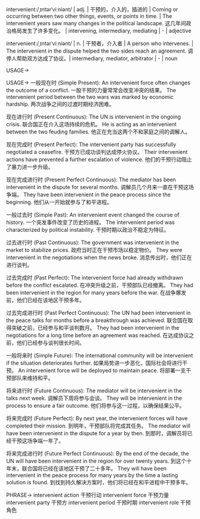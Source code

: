intervenient:/ˌɪntərˈviːniənt/ | adj. | 干预的，介入的，插进的 | Coming or occurring between two other things, events, or points in time. |  The intervenient years saw many changes in the political landscape.  这几年间政治格局发生了许多变化。 | intervening, intermediary, mediating |  - | adjective

intervenient:/ˌɪntərˈviːniənt/ | n. | 干预者，介入者 | A person who intervenes. | The intervenient in the dispute helped the two sides reach an agreement.  调停人帮助双方达成了协议。|  intermediary, mediator, arbitrator | - | noun


USAGE->

USAGE->
一般现在时 (Simple Present):
An intervenient force often changes the outcome of a conflict.  一股干预的力量常常会改变冲突的结果。
The intervenient period between the two wars was marked by economic hardship. 两次战争之间的过渡时期经济困难。


现在进行时 (Present Continuous):
The UN is intervenient in the ongoing crisis. 联合国正在介入这场持续的危机。
He is acting as an intervenient between the two feuding families. 他正在充当这两个不和家庭之间的调解人。


现在完成时 (Present Perfect):
The intervenient party has successfully negotiated a ceasefire.  干预方已成功谈判达成停火协议。
Their intervenient actions have prevented a further escalation of violence. 他们的干预行动阻止了暴力进一步升级。


现在完成进行时 (Present Perfect Continuous):
The mediator has been intervenient in the dispute for several months. 调解员几个月来一直在干预这场争端。
They have been intervenient in the peace process since the beginning.  他们从一开始就参与了和平进程。


一般过去时 (Simple Past):
An intervenient event changed the course of history.  一个突发事件改变了历史的进程。
The intervenient period was characterized by political instability.  干预时期以政治不稳定为特征。


过去进行时 (Past Continuous):
The government was intervenient in the market to stabilize prices. 政府当时正在干预市场以稳定物价。
They were intervenient in the negotiations when the news broke.  消息传出时，他们正在进行谈判。


过去完成时 (Past Perfect):
The intervenient force had already withdrawn before the conflict escalated.  在冲突升级之前，干预部队已经撤离。
They had been intervenient in the region for many years before the war.  在战争爆发前，他们已经在该地区干预多年。


过去完成进行时 (Past Perfect Continuous):
The UN had been intervenient in the peace talks for months before a breakthrough was achieved.  联合国在取得突破之前，已经参与和平谈判数月。
They had been intervenient in the negotiations for a long time before an agreement was reached.  在达成协议之前，他们已经参与谈判很长时间。


一般将来时 (Simple Future):
The international community will be intervenient if the situation deteriorates further. 如果局势进一步恶化，国际社会将进行干预。
An intervenient force will be deployed to maintain peace.  将部署一支干预部队来维持和平。


将来进行时 (Future Continuous):
The mediator will be intervenient in the talks next week.  调解员下周将参与会谈。
They will be intervenient in the process to ensure a fair outcome.  他们将参与这一过程，以确保结果公平。


将来完成时 (Future Perfect):
By next year, the intervenient forces will have completed their mission. 到明年，干预部队将完成其任务。
The mediator will have been intervenient in the dispute for a year by then. 到那时，调解员将已经干预这场争端一年了。


将来完成进行时 (Future Perfect Continuous):
By the end of the decade, the UN will have been intervenient in the region for over twenty years. 到这个十年末，联合国将已经在该地区干预了二十多年。
They will have been intervenient in the peace process for many years by the time a lasting solution is found.  到找到持久解决方案时，他们将已经在和平进程中干预多年。


PHRASE->
intervenient action  干预行动
intervenient force 干预力量
intervenient party 干预方
intervenient period 干预时期
intervenient role 干预角色
